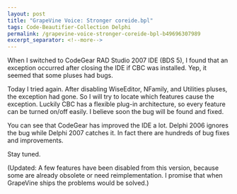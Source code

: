 ```yaml
---
layout: post
title: "GrapeVine Voice: Stronger coreide.bpl"
tags: Code-Beautifier-Collection Delphi
permalink: /grapevine-voice-stronger-coreide-bpl-b49696307989
excerpt_separator: <!--more-->
---
```


When I switched to CodeGear RAD Studio 2007 IDE (BDS 5), I found that an exception occurred after closing the IDE if CBC was installed. Yep, it seemed that some pluses had bugs.

Today I tried again. After disabling WiseEditor, NFamily, and Utilities pluses, the exception had gone. So I will try to locate which features cause the exception. Luckily CBC has a flexible plug-in architecture, so every feature can be turned on/off easily. I believe soon the bug will be found and fixed.

You can see that CodeGear has improved the IDE a lot. Delphi 2006 ignores the bug while Delphi 2007 catches it. In fact there are hundreds of bug fixes and improvements.

Stay tuned.

(Updated: A few features have been disabled from this version, because some are already obsolete or need reimplementation. I promise that when GrapeVine ships the problems would be solved.)
<!--more-->